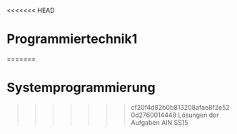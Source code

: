 <<<<<<< HEAD
# Programmiertechnik1
=======
# Systemprogrammierung
>>>>>>> cf20f4d82b0b813208afae8f2e520d2760014449
Lösungen der Aufgaben AIN SS15
